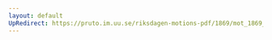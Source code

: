 ```yaml
---
layout: default
UpRedirect: https://pruto.im.uu.se/riksdagen-motions-pdf/1869/mot_1869__ak__81/mot_1869__ak__81-001.pdf
---
```

